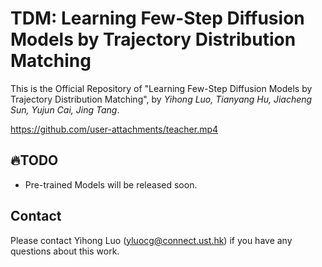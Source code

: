 # TDM: Learning Few-Step Diffusion Models by Trajectory Distribution Matching
This is the Official Repository of "Learning Few-Step Diffusion Models by Trajectory Distribution Matching", by *Yihong Luo, Tianyang Hu, Jiacheng Sun, Yujun Cai, Jing Tang*.


https://github.com/user-attachments/teacher.mp4

## 🔥TODO 
- Pre-trained Models will be released soon.

## Contact

Please contact Yihong Luo (yluocg@connect.ust.hk) if you have any questions about this work.
